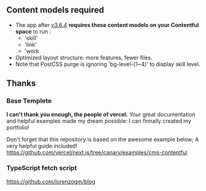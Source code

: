 ## Content models required

* The app after [v3.6.4](https://github.com/sasigume/sasigudotme/releases/tag/v3.6.4) **requires these content models on your Contentful space** to run :
  * 'skill'
  * 'link'
  * 'work
* Optimized layout structure: more features, fewer files.
* Note that PostCSS purge is ignoring 'bg-level-(1~4)' to display skill level.

## Thanks
### Base Templete

**I can't thank you enough, the people of vercel.** Your great documentation and helpful examples made my dream possible: I can finnally created my portfolio!

Don't forget that this repository is based on the awesome example below; A very helpful guide included!
https://github.com/vercel/next.js/tree/canary/examples/cms-contentful

### TypeScript fetch script

https://github.com/lorenzogm/blog
